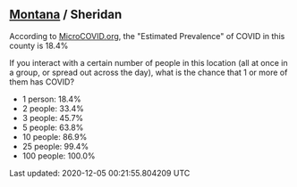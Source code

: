 
## [Montana](/united-states/montana) / Sheridan

According to [MicroCOVID.org](http://microcovid.org),
the "Estimated Prevalence" of COVID in this county is 18.4%

If you interact with a certain number of people in this location
(all at once in a group, or spread out across the day), what is the chance that
1 or more of them has COVID?

- 1 person: 18.4%
- 2 people: 33.4%
- 3 people: 45.7%
- 5 people: 63.8%
- 10 people: 86.9%
- 25 people: 99.4%
- 100 people: 100.0%

Last updated: 2020-12-05 00:21:55.804209 UTC
